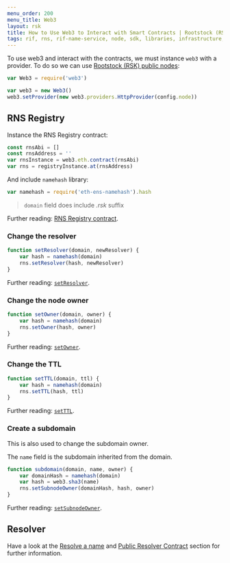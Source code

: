 ```yaml
---
menu_order: 200
menu_title: Web3
layout: rsk
title: How to Use Web3 to Interact with Smart Contracts | Rootstock (RSK)
tags: rif, rns, rif-name-service, node, sdk, libraries, infrastructure, protocols, mvp, design, rbtc, defi, decentralized, quick-start, guides, tutorial, networks, dapps, tools, rootstock, rsk, ethereum, smart-contracts, install, get-started, how-to, mainnet, testnet, contracts, wallets, web3, crypto
---
```


To use web3 and interact with the contracts, we must instance `web3` with a provider. To do so we can use [Rootstock (RSK) public nodes](https://nodes.rsk.co):

```js
var Web3 = require('web3')

var web3 = new Web3()
web3.setProvider(new web3.providers.HttpProvider(config.node))
```

## RNS Registry

Instance the RNS Registry contract:

```js
const rnsAbi = []
const rnsAddress = ''
var rnsInstance = web3.eth.contract(rnsAbi)
var rns = registryInstance.at(rnsAddress)
```

And include `namehash` library:

```js
var namehash = require('eth-ens-namehash').hash
```

> `domain` field does include _.rsk_ suffix

Further reading: [RNS Registry contract](/rif/rns/architecture/registry).

### Change the resolver

```js
function setResolver(domain, newResolver) {
    var hash = namehash(domain)
    rns.setResolver(hash, newResolver)
}
```

Further reading: [`setResolver`](/rif/rns/architecture/registry#setresolver).

### Change the node owner

```js
function setOwner(domain, owner) {
    var hash = namehash(domain)
    rns.setOwner(hash, owner)
}
```

Further reading: [`setOwner`](/rif/rns/architecture/registry#setowner).

### Change the TTL

```js
function setTTL(domain, ttl) {
    var hash = namehash(domain)
    rns.setTTL(hash, ttl)
}
```

Further reading: [`setTTL`](/rif/rns/architecture/registry#setttl).

### Create a subdomain

This is also used to change the subdomain owner.

The `name` field is the subdomain inherited from the domain.

```js
function subdomain(domain, name, owner) {
    var domainHash = namehash(domain)
    var hash = web3.sha3(name)
    rns.setSubnodeOwner(domainHash, hash, owner)
}
```

Further reading: [`setSubnodeOwner`](/rif/rns/architecture/registry#setsubnodeowner).

## Resolver

Have a look at the [Resolve a name](/rif/rns/operations/Resolve-a-name) and [Public Resolver Contract](/rif/rns/architecture/Resolver) section for further information.
